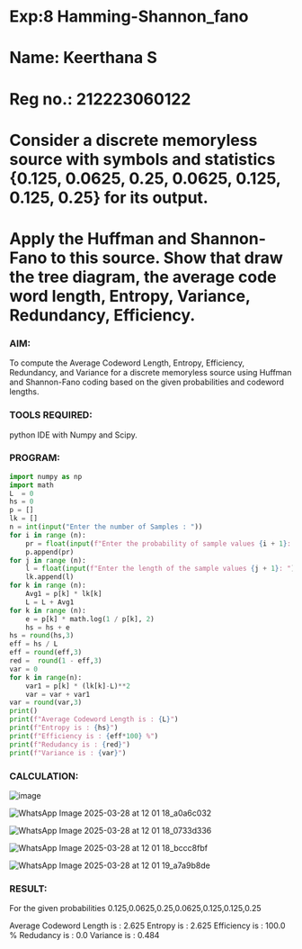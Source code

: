 # Exp:8 Hamming-Shannon_fano
# Name: Keerthana S
# Reg no.: 212223060122
# Consider a discrete memoryless source with symbols and statistics {0.125, 0.0625, 0.25, 0.0625, 0.125, 0.125, 0.25} for its output. 
# Apply the Huffman and Shannon-Fano to this source. Show that draw the tree diagram, the average code word length, Entropy, Variance, Redundancy, Efficiency.

### AIM:

To compute the Average Codeword Length, Entropy, Efficiency, Redundancy, and Variance for a discrete memoryless source using Huffman and Shannon-Fano coding based on the given probabilities and codeword lengths.

### TOOLS REQUIRED:

python IDE with Numpy and Scipy.

### PROGRAM:

```python
import numpy as np
import math 
L  = 0
hs = 0
p = []
lk = []
n = int(input("Enter the number of Samples : "))
for i in range (n): 
    pr = float(input(f"Enter the probability of sample values {i + 1}: "))  
    p.append(pr)
for j in range (n): 
    l = float(input(f"Enter the length of the sample values {j + 1}: "))  
    lk.append(l)
for k in range (n):
    Avg1 = p[k] * lk[k]
    L = L + Avg1
for k in range (n):
    e = p[k] * math.log(1 / p[k], 2)
    hs = hs + e
hs = round(hs,3)
eff = hs / L
eff = round(eff,3)
red =  round(1 - eff,3) 
var = 0
for k in range(n):
    var1 = p[k] * (lk[k]-L)**2
    var = var + var1
var = round(var,3)
print()
print(f"Average Codeword Length is : {L}")
print(f"Entropy is : {hs}")
print(f"Efficiency is : {eff*100} %")
print(f"Redudancy is : {red}")
print(f"Variance is : {var}")
```

### CALCULATION:

![image](https://github.com/user-attachments/assets/5ab58f65-a0b7-49b3-864a-f900cddd2c03)

![WhatsApp Image 2025-03-28 at 12 01 18_a0a6c032](https://github.com/user-attachments/assets/32ba6e31-6c6a-4032-b8f1-0ae04f0689b5)

![WhatsApp Image 2025-03-28 at 12 01 18_0733d336](https://github.com/user-attachments/assets/887f30a4-14aa-4ad3-baab-b1a0aab7f522)

![WhatsApp Image 2025-03-28 at 12 01 18_bccc8fbf](https://github.com/user-attachments/assets/ed1391ce-03cb-427d-8750-7781a3dd6574)

![WhatsApp Image 2025-03-28 at 12 01 19_a7a9b8de](https://github.com/user-attachments/assets/a2cc24cb-fea5-4026-843b-5412b887e95a)





### RESULT:

For the given probabilities 0.125,0.0625,0.25,0.0625,0.125,0.125,0.25

Average Codeword Length is : 2.625 Entropy is : 2.625 Efficiency is : 100.0 % Redudancy is : 0.0 Variance is : 0.484
